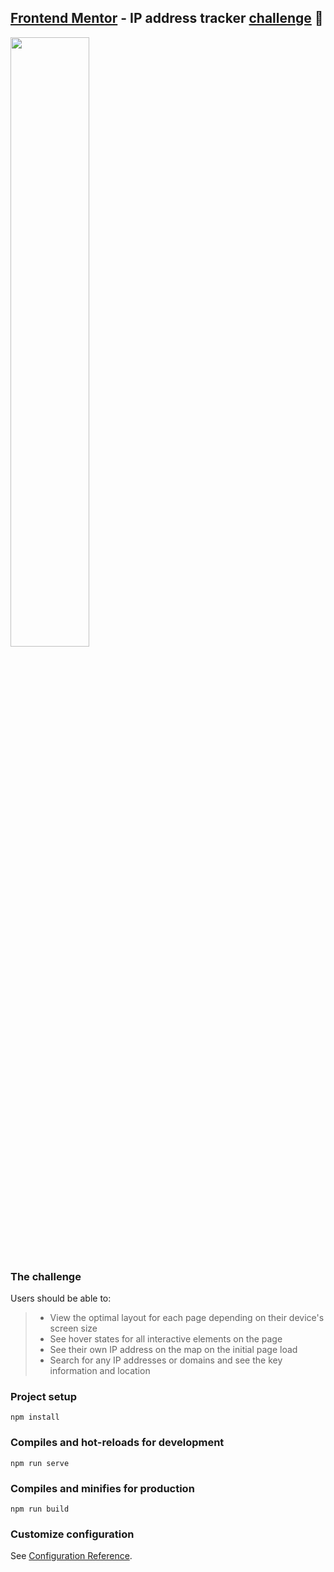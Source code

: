 ## [Frontend Mentor](https://www.frontendmentor.io/) - IP address tracker [challenge](https://www.frontendmentor.io/challenges/ip-address-tracker-I8-0yYAH0) :dart:


<img src="https://user-images.githubusercontent.com/81501711/151889600-dfc8879d-cca6-4170-af90-696d30d7d935.jpg" width="50%">

### The challenge

Users should be able to:

> - View the optimal layout for each page depending on their device's screen size
> - See hover states for all interactive elements on the page
> - See their own IP address on the map on the initial page load
> - Search for any IP addresses or domains and see the key information and location

### Project setup

```
npm install
```

### Compiles and hot-reloads for development

```
npm run serve
```

### Compiles and minifies for production

```
npm run build
```

### Customize configuration

See [Configuration Reference](https://cli.vuejs.org/config/).
